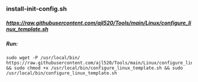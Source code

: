 

### install-init-config.sh

##### https://raw.githubusercontent.com/ajl520/Tools/main/Linux/configure_linux_template.sh

##### Run:
```
sudo wget -P /usr/local/bin/ https://raw.githubusercontent.com/ajl520/Tools/main/Linux/configure_linux_template.sh && sudo chmod +x /usr/local/bin/configure_linux_template.sh && sudo /usr/local/bin/configure_linux_template.sh
```
